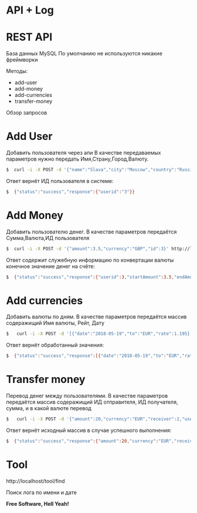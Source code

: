 # API + Log

# REST API

База данных MySQL
По умолчанию не используются никакие фреймворки

Методы:
  - add-user
  - add-money
  - add-currencies
  - transfer-money

Обзор запросов

# Add User
Добавить пользователя через апи
В качестве передаваемых параметров нужно передать Имя,Страну,Город,Валюту.
```sh
$  curl -i -X POST -d '{"name":"Slava","city":"Moscow","country":"Russia","currency":"RUB"}' http://localhost/api/add-user
```
Ответ вернёт ИД пользователя в системе:
```sh
$  {"status":"success","response":{"userid":"3"}}
```

# Add Money
Добавить пользователю денег.
В качестве параметров передаётся Сумма,Валюта,ИД пользователя
```sh
$  curl -i -X POST -d '{"amount":3.5,"currency":"GBP","id":3}' http://localhost/api/add-money
```
Ответ содержит служебную информацию по конвертации валюты конечное значение денег на счёте:
```sh
$  {"status":"success","response":{"userid":3,"startAmount":3.5,"endAmount":292.9614,"startCurrency":"GBP","endCurrency":"RUB","totalUserAmount":292.9614}}
```

# Add currencies
Добавить валюты по дням.
В качестве параметров передаётся массив содеражищий Имя валюты, Рейт, Дату
```sh
$   curl -i -X POST -d '[{"date":"2018-05-19","to":"EUR","rate":1.195},{"to":"EUR","rate":1.1952},{"date":"2018-05-21","to":"RUB","rate":61.9}]' http://localhost/api/add-currencies
```
Ответ вернёт обработанный значения:
```sh
$  {"status":"success","response":[{"date":"2018-05-19","to":"EUR","rate":1.195,"from":"USD"},{"to":"EUR","rate":1.1952,"date":"2018-05-20","from":"USD"},{"date":"2018-05-21","to":"RUB","rate":61.9,"from":"USD"}]}
```

# Transfer money
Перевод денег между пользователями.
В качестве параметров передаётся массив содеражищий ИД отправителя, ИД получателя, сумма, и в какой валюте перевод
```sh
$   curl -i -X POST -d '{"amount":20,"currency":"EUR","receiver":2,"userid":1}' http://localhost/api/transfer-money
```
Ответ вернёт исходный массив в случае успешного выполнения:
```sh
$  {"status":"success","response":{"amount":20,"currency":"EUR","receiver":2,"userid":1}}
```

# Tool
http://localhost/tool/find

Поиск лога по имени и дате

**Free Software, Hell Yeah!**

